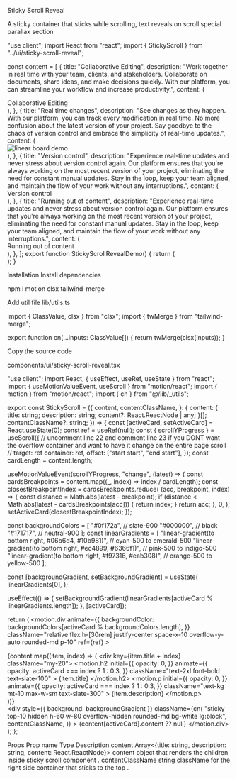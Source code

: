 Sticky Scroll Reveal

A sticky container that sticks while scrolling, text reveals on scroll
special
parallax
section

"use client";
import React from "react";
import { StickyScroll } from "../ui/sticky-scroll-reveal";
 
 
const content = [
  {
    title: "Collaborative Editing",
    description:
      "Work together in real time with your team, clients, and stakeholders. Collaborate on documents, share ideas, and make decisions quickly. With our platform, you can streamline your workflow and increase productivity.",
    content: (
      <div className="flex h-full w-full items-center justify-center bg-[linear-gradient(to_bottom_right,var(--cyan-500),var(--emerald-500))] text-white">
        Collaborative Editing
      </div>
    ),
  },
  {
    title: "Real time changes",
    description:
      "See changes as they happen. With our platform, you can track every modification in real time. No more confusion about the latest version of your project. Say goodbye to the chaos of version control and embrace the simplicity of real-time updates.",
    content: (
      <div className="flex h-full w-full items-center justify-center text-white">
        <img
          src="/linear.webp"
          width={300}
          height={300}
          className="h-full w-full object-cover"
          alt="linear board demo"
        />
      </div>
    ),
  },
  {
    title: "Version control",
    description:
      "Experience real-time updates and never stress about version control again. Our platform ensures that you're always working on the most recent version of your project, eliminating the need for constant manual updates. Stay in the loop, keep your team aligned, and maintain the flow of your work without any interruptions.",
    content: (
      <div className="flex h-full w-full items-center justify-center bg-[linear-gradient(to_bottom_right,var(--orange-500),var(--yellow-500))] text-white">
        Version control
      </div>
    ),
  },
  {
    title: "Running out of content",
    description:
      "Experience real-time updates and never stress about version control again. Our platform ensures that you're always working on the most recent version of your project, eliminating the need for constant manual updates. Stay in the loop, keep your team aligned, and maintain the flow of your work without any interruptions.",
    content: (
      <div className="flex h-full w-full items-center justify-center bg-[linear-gradient(to_bottom_right,var(--cyan-500),var(--emerald-500))] text-white">
        Running out of content
      </div>
    ),
  },
];
export function StickyScrollRevealDemo() {
  return (
    <div className="w-full py-4">
      <StickyScroll content={content} />
    </div>
  );
}

Installation
Install dependencies

npm i motion clsx tailwind-merge

Add util file
lib/utils.ts

import { ClassValue, clsx } from "clsx";
import { twMerge } from "tailwind-merge";
 
export function cn(...inputs: ClassValue[]) {
  return twMerge(clsx(inputs));
}

Copy the source code

components/ui/sticky-scroll-reveal.tsx

"use client";
import React, { useEffect, useRef, useState } from "react";
import { useMotionValueEvent, useScroll } from "motion/react";
import { motion } from "motion/react";
import { cn } from "@/lib/_utils";

 
export const StickyScroll = ({
  content,
  contentClassName,
}: {
  content: {
    title: string;
    description: string;
    content?: React.ReactNode | any;
  }[];
  contentClassName?: string;
}) => {
  const [activeCard, setActiveCard] = React.useState(0);
  const ref = useRef<any>(null);
  const { scrollYProgress } = useScroll({
    // uncomment line 22 and comment line 23 if you DONT want the overflow container and want to have it change on the entire page scroll
    // target: ref
    container: ref,
    offset: ["start start", "end start"],
  });
  const cardLength = content.length;
 
  useMotionValueEvent(scrollYProgress, "change", (latest) => {
    const cardsBreakpoints = content.map((_, index) => index / cardLength);
    const closestBreakpointIndex = cardsBreakpoints.reduce(
      (acc, breakpoint, index) => {
        const distance = Math.abs(latest - breakpoint);
        if (distance < Math.abs(latest - cardsBreakpoints[acc])) {
          return index;
        }
        return acc;
      },
      0,
    );
    setActiveCard(closestBreakpointIndex);
  });
 
  const backgroundColors = [
    "#0f172a", // slate-900
    "#000000", // black
    "#171717", // neutral-900
  ];
  const linearGradients = [
    "linear-gradient(to bottom right, #06b6d4, #10b981)", // cyan-500 to emerald-500
    "linear-gradient(to bottom right, #ec4899, #6366f1)", // pink-500 to indigo-500
    "linear-gradient(to bottom right, #f97316, #eab308)", // orange-500 to yellow-500
  ];
 
  const [backgroundGradient, setBackgroundGradient] = useState(
    linearGradients[0],
  );
 
  useEffect(() => {
    setBackgroundGradient(linearGradients[activeCard % linearGradients.length]);
  }, [activeCard]);
 
  return (
    <motion.div
      animate={{
        backgroundColor: backgroundColors[activeCard % backgroundColors.length],
      }}
      className="relative flex h-[30rem] justify-center space-x-10 overflow-y-auto rounded-md p-10"
      ref={ref}
    >
      <div className="div relative flex items-start px-4">
        <div className="max-w-2xl">
          {content.map((item, index) => (
            <div key={item.title + index} className="my-20">
              <motion.h2
                initial={{
                  opacity: 0,
                }}
                animate={{
                  opacity: activeCard === index ? 1 : 0.3,
                }}
                className="text-2xl font-bold text-slate-100"
              >
                {item.title}
              </motion.h2>
              <motion.p
                initial={{
                  opacity: 0,
                }}
                animate={{
                  opacity: activeCard === index ? 1 : 0.3,
                }}
                className="text-kg mt-10 max-w-sm text-slate-300"
              >
                {item.description}
              </motion.p>
            </div>
          ))}
          <div className="h-40" />
        </div>
      </div>
      <div
        style={{ background: backgroundGradient }}
        className={cn(
          "sticky top-10 hidden h-60 w-80 overflow-hidden rounded-md bg-white lg:block",
          contentClassName,
        )}
      >
        {content[activeCard].content ?? null}
      </div>
    </motion.div>
  );
};

Props
Prop name	Type	Description
content	Array<{title: string, description: string, content: React.ReactNode}>	content object that renders the children inside sticky scroll component .
contentClassName	string	className for the right side container that sticks to the top .